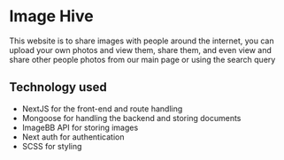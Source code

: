 # Image Hive
This website is to share images with people around the internet, you can upload your own photos and view them, share them, and even view and share other people photos from our main page or using the search query
## Technology used
* NextJS for the front-end and route handling
* Mongoose for handling the backend and storing documents
* ImageBB API for storing images
* Next auth for authentication
* SCSS for styling
